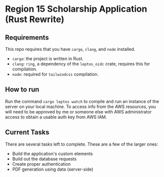 # Region 15 Scholarship Application (Rust Rewrite)

## Requirements
This repo requires that you have `cargo`, `clang`, and `node` installed.

- `cargo`: the project is written in Rust.
- `clang`: `ring`, a dependency of the `leptos_oidc` crate, requires this for compilation.
- `node`: required for `tailwindcss` compilation.

## How to run
Run the command `cargo leptos watch` to compile and run an instance of the server on your local machine. To access info
from the AWS resources, you will need to be approved by me or someone else with AWS administrator access to obtain a 
usable auth key from AWS IAM.

## Current Tasks
There are several tasks left to complete. These are a few of the larger ones:

- Build the application's custom elements
- Build out the database requests
- Create proper authentication
- PDF generation using data (server-side)